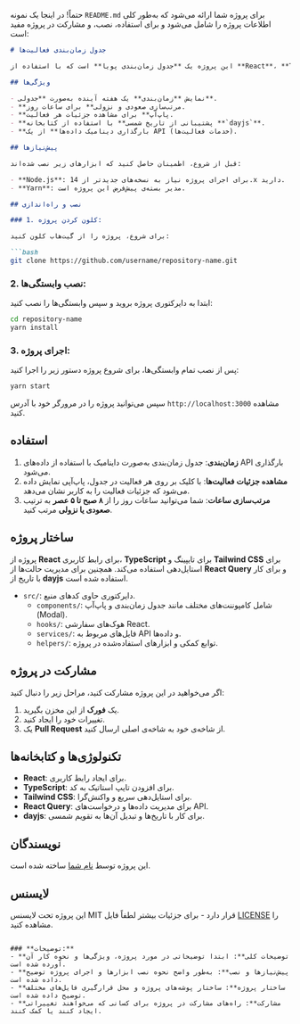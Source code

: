 حتماً! در اینجا یک نمونه `README.md` برای پروژه شما ارائه می‌شود که به‌طور کلی اطلاعات پروژه را شامل می‌شود و برای استفاده، نصب، و مشارکت در پروژه مفید است:

```markdown
# جدول زمان‌بندی فعالیت‌ها

این پروژه یک **جدول زمان‌بندی پویا** است که با استفاده از **React**، **TypeScript** و **Tailwind CSS** ساخته شده است. این جدول زمان‌بندی شامل فعالیت‌ها برای یک هفته آینده است که از API به‌صورت دینامیک بارگذاری می‌شود. همچنین، کاربران می‌توانند جزئیات فعالیت‌ها را مشاهده کنند که در یک **پاپ‌آپ** (Modal) نمایش داده می‌شود.

## ویژگی‌ها

- نمایش **زمان‌بندی** یک هفته آینده به‌صورت **جدولی**.
- **مرتب‌سازی صعودی و نزولی** برای ساعات روز.
- **پاپ‌آپ** برای مشاهده جزئیات هر فعالیت.
- **پشتیبانی از تاریخ شمسی** با استفاده از کتابخانه **`dayjs`**.
- **بارگذاری دینامیک داده‌ها** از یک API (خدمات فعالیت‌ها).

## پیش‌نیازها

قبل از شروع، اطمینان حاصل کنید که ابزارهای زیر نصب شده‌اند:

- **Node.js**: برای اجرای پروژه نیاز به نسخه‌های جدیدتر از 14.x دارید.
- **Yarn**: مدیر بسته‌ی پیش‌فرض این پروژه است.

## نصب و راه‌اندازی

### 1. کلون کردن پروژه:

برای شروع، پروژه را از گیت‌هاب کلون کنید:

```bash
git clone https://github.com/username/repository-name.git
```

### 2. نصب وابستگی‌ها:

ابتدا به دایرکتوری پروژه بروید و سپس وابستگی‌ها را نصب کنید:

```bash
cd repository-name
yarn install
```

### 3. اجرای پروژه:

پس از نصب تمام وابستگی‌ها، برای شروع پروژه دستور زیر را اجرا کنید:

```bash
yarn start
```

سپس می‌توانید پروژه را در مرورگر خود با آدرس `http://localhost:3000` مشاهده کنید.

## استفاده

1. **زمان‌بندی**: جدول زمان‌بندی به‌صورت داینامیک با استفاده از داده‌های API بارگذاری می‌شود.
2. **مشاهده جزئیات فعالیت‌ها**: با کلیک بر روی هر فعالیت در جدول، پاپ‌آپی نمایش داده می‌شود که جزئیات فعالیت را به کاربر نشان می‌دهد.
3. **مرتب‌سازی ساعات**: شما می‌توانید ساعات روز را از **۸ صبح تا ۵ عصر** به ترتیب **صعودی یا نزولی** مرتب کنید.

## ساختار پروژه

پروژه از **React** برای رابط کاربری، **TypeScript** برای تایپینگ و **Tailwind CSS** برای استایل‌دهی استفاده می‌کند. همچنین برای مدیریت حالت‌ها از **React Query** و برای کار با تاریخ از **dayjs** استفاده شده است.

- `src/`: دایرکتوری حاوی کدهای منبع.
  - `components/`: شامل کامپوننت‌های مختلف مانند جدول زمان‌بندی و پاپ‌آپ (Modal).
  - `hooks/`: هوک‌های سفارشی React.
  - `services/`: فایل‌های مربوط به API و داده‌ها.
  - `helpers/`: توابع کمکی و ابزارهای استفاده‌شده در پروژه.

## مشارکت در پروژه

اگر می‌خواهید در این پروژه مشارکت کنید، مراحل زیر را دنبال کنید:

1. یک **فورک** از این مخزن بگیرید.
2. تغییرات خود را ایجاد کنید.
3. یک **Pull Request** از شاخه‌ی خود به شاخه‌ی اصلی ارسال کنید.

## تکنولوژی‌ها و کتابخانه‌ها

- **React**: برای ایجاد رابط کاربری.
- **TypeScript**: برای افزودن تایپ استاتیک به کد.
- **Tailwind CSS**: برای استایل‌دهی سریع و واکنش‌گرا.
- **React Query**: برای مدیریت داده‌ها و درخواست‌های API.
- **dayjs**: برای کار با تاریخ‌ها و تبدیل آن‌ها به تقویم شمسی.

## نویسندگان

این پروژه توسط [نام شما](https://github.com/username) ساخته شده است.

## لایسنس

این پروژه تحت لایسنس MIT قرار دارد - برای جزئیات بیشتر لطفاً فایل [LICENSE](LICENSE) را مشاهده کنید.
```

### **توضیحات:**
- **توضیحات کلی**: ابتدا توضیحاتی در مورد پروژه، ویژگی‌ها و نحوه کار آن آورده شده است.
- **پیش‌نیازها و نصب**: به‌طور واضح نحوه نصب ابزارها و اجرای پروژه توضیح داده شده است.
- **ساختار پروژه**: ساختار پوشه‌های پروژه و محل قرارگیری فایل‌های مختلف توضیح داده شده است.
- **مشارکت**: راه‌های مشارکت در پروژه برای کسانی که می‌خواهند تغییراتی ایجاد کنند یا کمک کنند.
